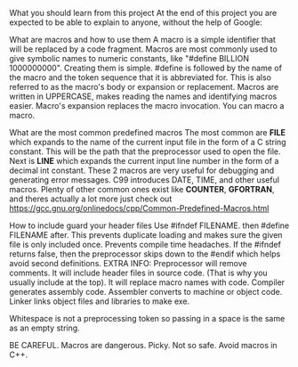 What you should learn from this project
At the end of this project you are expected to be able to explain to anyone, without the help of Google:

What are macros and how to use them
A macro is a simple identifier that will be replaced by a code fragment. Macros are most commonly used to give symbolic names to numeric constants, like "#define BILLION 1000000000". Creating them is simple. #define is followed by the name of the macro and the token sequence that it is abbreviated for. This is also referred to as the macro's body or expansion or replacement. Macros are written in UPPERCASE, makes reading the names and identifying macros easier. Macro's expansion replaces the macro invocation. You can macro a macro.

What are the most common predefined macros
The most common are __FILE__ which expands to the name of the current input file in the form of a C string constant. This will be the path that the preprocessor used to open the file. Next is __LINE__ which expands the current input line number in the form of a decimal int constant. These 2 macros are very useful for debugging and generating error messages. C99 introduces DATE, TIME, and other useful macros. Plenty of other common ones exist like __COUNTER__, __GFORTRAN__, and theres actually a lot more just check out https://gcc.gnu.org/onlinedocs/cpp/Common-Predefined-Macros.html

How to include guard your header files
Use #ifndef FILENAME. then #define FILENAME after. This prevents duplicate loading and makes sure the given file is only included once. Prevents compile time headaches. If the #ifndef returns false, then the preprocessor skips down to the #endif which helps avoid second definitions. 
EXTRA INFO: Preprocessor will remove comments. It will include header files in source code. (That is why you usually include at the top). It will replace macro names with code. Compiler generates assembly code. Assembler converts to machine or object code. Linker links object files and libraries to make exe.

Whitespace is not a preprocessing token so passing in a space is the same as an empty string.

BE CAREFUL. Macros are dangerous. Picky. Not so safe. Avoid macros in C++.

